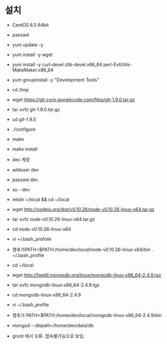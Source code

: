 설치
==============================
- CentOS 6.5 64bit
- passwd
- yum update -y
- yum install -y wget

- yum install -y curl-devel zlib-devel.x86_64 perl-ExtUtils-MakeMaker.x86_64

- yum groupinstall -y "Development Tools"
- cd /tmp
- wget https://git-core.googlecode.com/files/git-1.9.0.tar.gz
- tar xvfz git-1.9.0.tar.gz
- cd git-1.9.0
- ./configure
- make
- make install
- dev 계정

- adduser dev
- passwd dev
- su - dev

- mkdir ~/local && cd ~/local

- wget http://nodejs.org/dist/v0.10.26/node-v0.10.26-linux-x64.tar.gz
- tar xvfz node-v0.10.26-linux-x64.tar.gz
- cd node-v0.10.26-linux-x64
- vi ~/.bash_profoile
 - 행추가PATH=$PATH:/home/dev/local/node-v0.10.26-linux-x64/bin
. ~/.bash_profile

- cd ~/local
- wget http://fastdl.mongodb.org/linux/mongodb-linux-x86_64-2.4.9.tgz
- tar xvfz mongodb-linux-x86_64-2.4.9.tgz
- cd mongodb-linux-x86_64-2.4.9
- vi ~/.bash_profile
 - 행추가 PATH=$PATH:/home/dev/local/mongodb-linux-x86_64-2.4.9/bin
- mongod --dbpath=/home/dev/data/db
- grunt 에서 오류. 접속불가능으로 보임.
